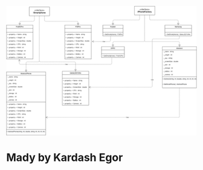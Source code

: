 ![alt text](https://github.com/Fritterus/Test_Task/blob/main/Class%20Diagram.png)
# Mady by Kardash Egor
